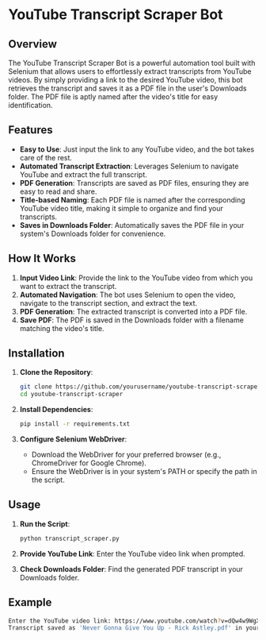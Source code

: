 # YouTube Transcript Scraper Bot

## Overview

The YouTube Transcript Scraper Bot is a powerful automation tool built with Selenium that allows users to effortlessly extract transcripts from YouTube videos. By simply providing a link to the desired YouTube video, this bot retrieves the transcript and saves it as a PDF file in the user's Downloads folder. The PDF file is aptly named after the video's title for easy identification.

## Features

- **Easy to Use**: Just input the link to any YouTube video, and the bot takes care of the rest.
- **Automated Transcript Extraction**: Leverages Selenium to navigate YouTube and extract the full transcript.
- **PDF Generation**: Transcripts are saved as PDF files, ensuring they are easy to read and share.
- **Title-based Naming**: Each PDF file is named after the corresponding YouTube video title, making it simple to organize and find your transcripts.
- **Saves in Downloads Folder**: Automatically saves the PDF file in your system's Downloads folder for convenience.

## How It Works

1. **Input Video Link**: Provide the link to the YouTube video from which you want to extract the transcript.
2. **Automated Navigation**: The bot uses Selenium to open the video, navigate to the transcript section, and extract the text.
3. **PDF Generation**: The extracted transcript is converted into a PDF file.
4. **Save PDF**: The PDF is saved in the Downloads folder with a filename matching the video's title.

## Installation

1. **Clone the Repository**:
    ```sh
    git clone https://github.com/yourusername/youtube-transcript-scraper.git
    cd youtube-transcript-scraper
    ```

2. **Install Dependencies**:
    ```sh
    pip install -r requirements.txt
    ```

3. **Configure Selenium WebDriver**:
   - Download the WebDriver for your preferred browser (e.g., ChromeDriver for Google Chrome).
   - Ensure the WebDriver is in your system's PATH or specify the path in the script.

## Usage

1. **Run the Script**:
    ```sh
    python transcript_scraper.py
    ```

2. **Provide YouTube Link**: Enter the YouTube video link when prompted.

3. **Check Downloads Folder**: Find the generated PDF transcript in your Downloads folder.

## Example

```sh
Enter the YouTube video link: https://www.youtube.com/watch?v=dQw4w9WgXcQ
Transcript saved as 'Never Gonna Give You Up - Rick Astley.pdf' in your Downloads folder.
